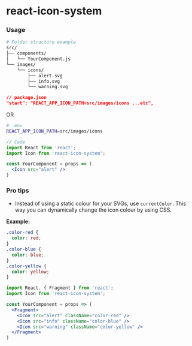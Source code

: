 # react-icon-system

### Usage

```bash
# Folder structure example
src/
├── components/
│   └── YourComponent.js
└── images/
    └── icons/
        ├── alert.svg
        ├── info.svg
        └── warning.svg
```

```json
// package.json
"start": "REACT_APP_ICON_PATH=src/images/icons ...etc",
```

OR
```bash
# .env
REACT_APP_ICON_PATH=src/images/icons
```

```jsx
// Code
import React from 'react';
import Icon from 'react-icon-system';

const YourComponent = props => (
  <Icon src="alert" />
)
```

### Pro tips

- Instead of using a static colour for your SVGs, use `currentColor`. This way you can dynamically change the icon colour by using CSS.

__Example:__
```css
.color-red {
  color: red;
}
.color-blue {
  color: blue;
}
.color-yellow {
  color: yellow;
}
```

```jsx
import React, { Fragment } from 'react';
import Icon from 'react-icon-system';

const YourComponent = props => (
  <Fragment>
    <Icon src="alert" className="color-red" />
    <Icon src="info" className="color-blue" />
    <Icon src="warning" className="color-yellow" />
  </Fragment>
)
```